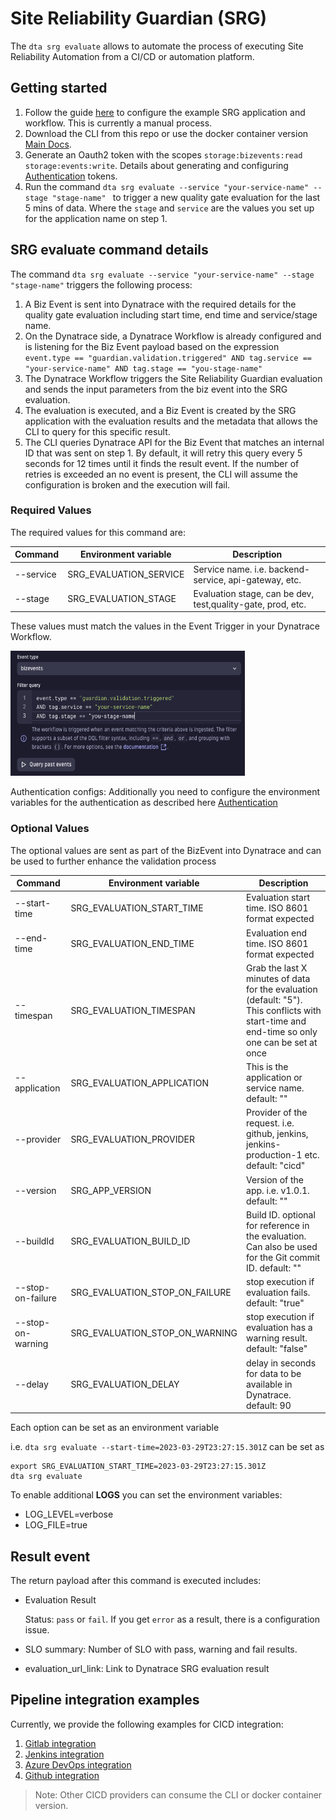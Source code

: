 # Site Reliability Guardian (SRG)

The `dta srg evaluate` allows to automate the process of executing Site Reliability Automation from a CI/CD or automation platform.

## Getting started

1. Follow the guide [here](./SRGAutomation-initial-setup.md) to configure the example SRG application and workflow. This is currently a manual process.
1. Download the CLI from this repo or use the docker container version [Main Docs](/README.md).
1. Generate an Oauth2 token with the scopes `storage:bizevents:read storage:events:write`. Details about generating and configuring [Authentication](/docs/Authentication.md) tokens.
1. Run the command `dta srg evaluate --service "your-service-name" --stage "stage-name" ` to trigger a new quality gate evaluation for the last 5 mins of data. Where the `stage` and `service` are the values you set up for the application name on step 1.

## SRG evaluate command details

The command `dta srg evaluate --service "your-service-name" --stage "stage-name"` triggers the following process:

1. A Biz Event is sent into Dynatrace with the required details for the quality gate evaluation including start time, end time and service/stage name.
2. On the Dynatrace side, a Dynatrace Workflow is already configured and is listening for the Biz Event payload based on the expression `event.type == "guardian.validation.triggered" AND tag.service == "your-service-name" AND tag.stage == "you-stage-name"`
3. The Dynatrace Workflow triggers the Site Reliability Guardian evaluation and sends the input parameters from the biz event into the SRG evaluation.
4. The evaluation is executed, and a Biz Event is created by the SRG application with the evaluation results and the metadata that allows the CLI to query for this specific result.
5. The CLI queries Dynatrace API for the Biz Event that matches an internal ID that was sent on step 1. By default, it will retry this query every 5 seconds for 12 times until it finds the result event. If the number of retries is exceeded an no event is present, the CLI will assume the configuration is broken and the execution will fail.

### Required Values

The required values for this command are:

| Command   | Environment variable   | Description                                                 |
| --------- | ---------------------- | ----------------------------------------------------------- |
| --service | SRG_EVALUATION_SERVICE | Service name. i.e. backend-service, api-gateway, etc.       |
| --stage   | SRG_EVALUATION_STAGE   | Evaluation stage, can be dev, test,quality-gate, prod, etc. |

These values must match the values in the Event Trigger in your Dynatrace Workflow.

  <img src="./assets/workflow-filter.png"  width="375" height="200">

Authentication configs: Additionally you need to configure the environment variables for the authentication as described here [Authentication](./Authentication.md)

### Optional Values

The optional values are sent as part of the BizEvent into Dynatrace and can be used to further enhance the validation process

| Command           | Environment variable           | Description                                                                                                                                   |
| ----------------- | ------------------------------ | --------------------------------------------------------------------------------------------------------------------------------------------- |
| --start-time      | SRG_EVALUATION_START_TIME      | Evaluation start time. ISO 8601 format expected                                                                                               |
| --end-time        | SRG_EVALUATION_END_TIME        | Evaluation end time. ISO 8601 format expected                                                                                                 |
| --timespan        | SRG_EVALUATION_TIMESPAN        | Grab the last X minutes of data for the evaluation (default: "5"). This conflicts with start-time and end-time so only one can be set at once |
| --application     | SRG_EVALUATION_APPLICATION     | This is the application or service name. default: ""                                                                                          |
| --provider        | SRG_EVALUATION_PROVIDER        | Provider of the request. i.e. github, jenkins, jenkins-production-1 etc. default: "cicd"                                                      |
| --version         | SRG_APP_VERSION                | Version of the app. i.e. v1.0.1. default: ""                                                                                                  |
| --buildId         | SRG_EVALUATION_BUILD_ID        | Build ID. optional for reference in the evaluation. Can also be used for the Git commit ID. default: ""                                       |
| --stop-on-failure | SRG_EVALUATION_STOP_ON_FAILURE | stop execution if evaluation fails. default: "true"                                                                                           |
| --stop-on-warning | SRG_EVALUATION_STOP_ON_WARNING | stop execution if evaluation has a warning result. default: "false"                                                                           |
| --delay           | SRG_EVALUATION_DELAY           | delay in seconds for data to be available in Dynatrace. default: 90                                                                           |

Each option can be set as an environment variable

i.e. `dta srg evaluate --start-time=2023-03-29T23:27:15.301Z` can be set as

```
export SRG_EVALUATION_START_TIME=2023-03-29T23:27:15.301Z
dta srg evaluate
```

To enable additional **LOGS** you can set the environment variables:

- LOG_LEVEL=verbose
- LOG_FILE=true

## Result event

The return payload after this command is executed includes:

- Evaluation Result

  Status: `pass` or `fail`. If you get `error` as a result, there is a configuration issue.

- SLO summary: Number of SLO with pass, warning and fail results.
- evaluation_url_link: Link to Dynatrace SRG evaluation result

## Pipeline integration examples

Currently, we provide the following examples for CICD integration:

1.  [Gitlab integration](./example-pipelines/Gitlab/readme.md)
1.  [Jenkins integration](./example-pipelines/Jenkins/readme.md)
1.  [Azure DevOps integration](./example-pipelines/AzureDevOps/readme.md)
1.  [Github integration](./example-pipelines/Github/readme.md)

> Note: Other CICD providers can consume the CLI or docker container version.
